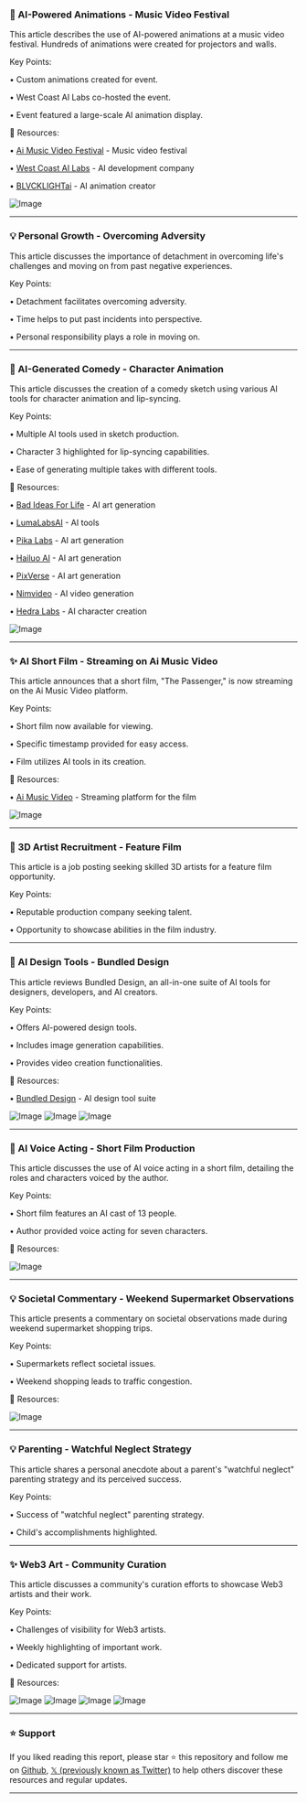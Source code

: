 ### 🤖 AI-Powered Animations - Music Video Festival

This article describes the use of AI-powered animations at a music video festival.  Hundreds of animations were created for projectors and walls.

Key Points:

• Custom animations created for event.


•  West Coast AI Labs co-hosted the event.


• Event featured a large-scale AI animation display.


🔗 Resources:

• [Ai Music Video Festival](https://x.com/aimusicvideo) - Music video festival


• [West Coast AI Labs](https://x.com/westcoastailabs) - AI development company


• [BLVCKLIGHTai](https://x.com/BLVCKLIGHTai) - AI animation creator


![Image](https://pbs.twimg.com/media/GrLnS98XcAAXzbl?format=jpg&name=small)


---

### 💡 Personal Growth - Overcoming Adversity

This article discusses the importance of detachment in overcoming life's challenges and moving on from past negative experiences.

Key Points:

• Detachment facilitates overcoming adversity.


•  Time helps to put past incidents into perspective.


• Personal responsibility plays a role in moving on.



---

### 🤖 AI-Generated Comedy - Character Animation

This article discusses the creation of a comedy sketch using various AI tools for character animation and lip-syncing.

Key Points:

• Multiple AI tools used in sketch production.


• Character 3 highlighted for lip-syncing capabilities.


•  Ease of generating multiple takes with different tools.


🔗 Resources:

• [Bad Ideas For Life](https://x.com/BadIdeasForLife) - AI art generation


• [LumaLabsAI](https://x.com/LumaLabsAI) - AI tools


• [Pika Labs](https://x.com/pika_labs) - AI art generation


• [Hailuo AI](https://x.com/Hailuo_AI) - AI art generation


• [PixVerse](https://x.com/PixVerse_) - AI art generation


• [Nimvideo](https://x.com/nimvideo) - AI video generation


• [Hedra Labs](https://x.com/hedra_labs) - AI character creation


![Image](https://pbs.twimg.com/amplify_video_thumb/1914478963218583552/img/nOjD9L7cFL60w4TK.jpg)


---

### ✨ AI Short Film - Streaming on Ai Music Video

This article announces that a short film, "The Passenger," is now streaming on the Ai Music Video platform.

Key Points:

• Short film now available for viewing.


• Specific timestamp provided for easy access.


• Film utilizes AI tools in its creation.


🔗 Resources:

• [Ai Music Video](https://x.com/aimusicvideo) - Streaming platform for the film


![Image](https://pbs.twimg.com/media/GrKinufWkAAGTSZ?format=jpg&name=small)


---

### 🤖 3D Artist Recruitment - Feature Film

This article is a job posting seeking skilled 3D artists for a feature film opportunity.

Key Points:


• Reputable production company seeking talent.


•  Opportunity to showcase abilities in the film industry.



---

### 🚀 AI Design Tools - Bundled Design

This article reviews Bundled Design, an all-in-one suite of AI tools for designers, developers, and AI creators.

Key Points:

• Offers AI-powered design tools.


• Includes image generation capabilities.


• Provides video creation functionalities.


🔗 Resources:

• [Bundled Design](https://x.com/bundleddesign) - AI design tool suite


![Image](https://pbs.twimg.com/media/GrK19T0XYAAjQ0V?format=jpg&name=small)
![Image](https://pbs.twimg.com/media/GrK2A0eWEAAi0Dg?format=jpg&name=small)
![Image](https://pbs.twimg.com/media/GrK2ikUWUAA6lZx?format=jpg&name=360x360)


---

### 🤖 AI Voice Acting - Short Film Production

This article discusses the use of AI voice acting in a short film, detailing the roles and characters voiced by the author.

Key Points:

• Short film features an AI cast of 13 people.


• Author provided voice acting for seven characters.



🔗 Resources:


![Image](https://pbs.twimg.com/amplify_video_thumb/1923797972988350464/img/T1kj2qtS0ATEdDdQ.jpg)


---

### 💡 Societal Commentary - Weekend Supermarket Observations

This article presents a commentary on societal observations made during weekend supermarket shopping trips.


Key Points:

• Supermarkets reflect societal issues.


• Weekend shopping leads to traffic congestion.



🔗 Resources:


![Image](https://pbs.twimg.com/media/GrKnbk2WsAAvsUw?format=jpg&name=small)



---

### 💡 Parenting - Watchful Neglect Strategy

This article shares a personal anecdote about a parent's "watchful neglect" parenting strategy and its perceived success.


Key Points:

•  Success of "watchful neglect" parenting strategy.


• Child's accomplishments highlighted.




---

### ✨ Web3 Art - Community Curation

This article discusses a community's curation efforts to showcase Web3 artists and their work.


Key Points:

•  Challenges of visibility for Web3 artists.


•  Weekly highlighting of important work.


• Dedicated support for artists.



🔗 Resources:


![Image](https://pbs.twimg.com/media/GrFocGeaAAQHUBK?format=jpg&name=small)
![Image](https://pbs.twimg.com/media/GrFocZ-aAAAsZPd?format=jpg&name=small)
![Image](https://pbs.twimg.com/media/GrFoc0maIAAtO7N?format=jpg&name=360x360)
![Image](https://pbs.twimg.com/media/GrFodahaAAMPj0n?format=jpg&name=360x360)


---

### ⭐️ Support

If you liked reading this report, please star ⭐️ this repository and follow me on [Github](https://github.com/Drix10), [𝕏 (previously known as Twitter)](https://x.com/DRIX_10_) to help others discover these resources and regular updates.

---